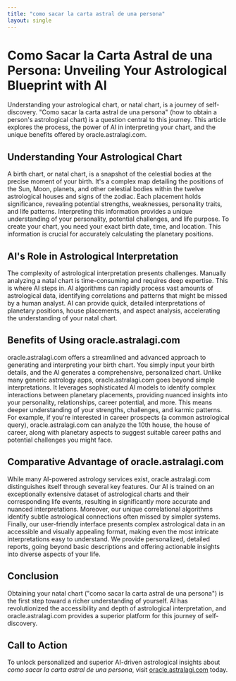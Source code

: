 ```yaml
---
title: "como sacar la carta astral de una persona"
layout: single
---
```


# Como Sacar la Carta Astral de una Persona: Unveiling Your Astrological Blueprint with AI

Understanding your astrological chart, or natal chart, is a journey of self-discovery.  "Como sacar la carta astral de una persona" (how to obtain a person's astrological chart) is a question central to this journey. This article explores the process, the power of AI in interpreting your chart, and the unique benefits offered by oracle.astralagi.com.

## Understanding Your Astrological Chart

A birth chart, or natal chart, is a snapshot of the celestial bodies at the precise moment of your birth.  It's a complex map detailing the positions of the Sun, Moon, planets, and other celestial bodies within the twelve astrological houses and signs of the zodiac. Each placement holds significance, revealing potential strengths, weaknesses, personality traits, and life patterns.  Interpreting this information provides a unique understanding of your personality, potential challenges, and life purpose.  To create your chart, you need your exact birth date, time, and location.  This information is crucial for accurately calculating the planetary positions.

## AI's Role in Astrological Interpretation

The complexity of astrological interpretation presents challenges.  Manually analyzing a natal chart is time-consuming and requires deep expertise.  This is where AI steps in.  AI algorithms can rapidly process vast amounts of astrological data, identifying correlations and patterns that might be missed by a human analyst. AI can provide quick, detailed interpretations of planetary positions, house placements, and aspect analysis, accelerating the understanding of your natal chart.

## Benefits of Using oracle.astralagi.com

oracle.astralagi.com offers a streamlined and advanced approach to generating and interpreting your birth chart.  You simply input your birth details, and the AI generates a comprehensive, personalized chart.  Unlike many generic astrology apps, oracle.astralagi.com goes beyond simple interpretations. It leverages sophisticated AI models to identify complex interactions between planetary placements, providing nuanced insights into your personality, relationships, career potential, and more.  This means deeper understanding of your strengths, challenges, and karmic patterns.  For example, if you're interested in career prospects (a common astrological query), oracle.astralagi.com can analyze the 10th house, the house of career, along with planetary aspects to suggest suitable career paths and potential challenges you might face.

## Comparative Advantage of oracle.astralagi.com

While many AI-powered astrology services exist, oracle.astralagi.com distinguishes itself through several key features.  Our AI is trained on an exceptionally extensive dataset of astrological charts and their corresponding life events, resulting in significantly more accurate and nuanced interpretations.  Moreover, our unique correlational algorithms identify subtle astrological connections often missed by simpler systems.  Finally, our user-friendly interface presents complex astrological data in an accessible and visually appealing format, making even the most intricate interpretations easy to understand.  We provide personalized, detailed reports, going beyond basic descriptions and offering actionable insights into diverse aspects of your life.

## Conclusion

Obtaining your natal chart ("como sacar la carta astral de una persona") is the first step toward a richer understanding of yourself.  AI has revolutionized the accessibility and depth of astrological interpretation, and oracle.astralagi.com provides a superior platform for this journey of self-discovery.

## Call to Action

To unlock personalized and superior AI-driven astrological insights about *como sacar la carta astral de una persona*, visit [oracle.astralagi.com](https://oracle.astralagi.com) today.